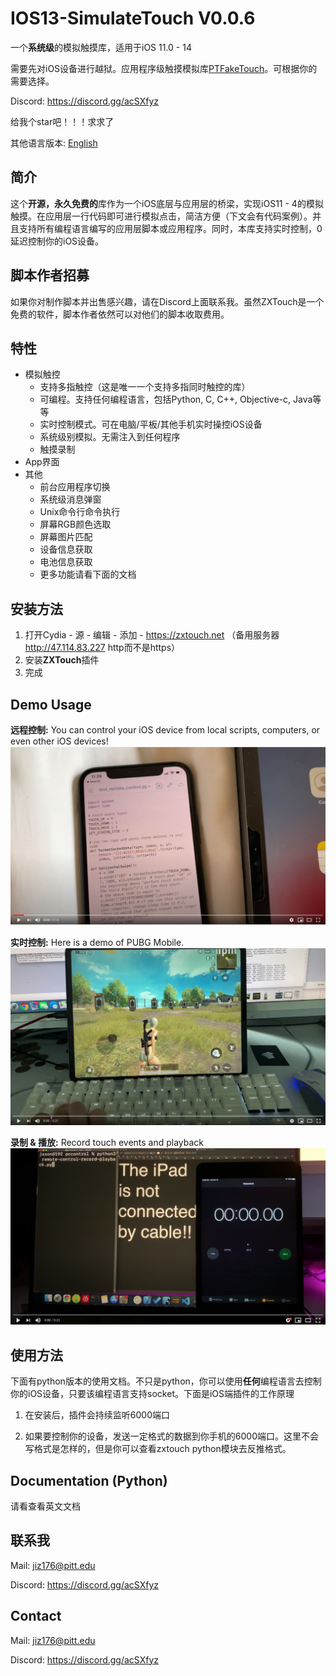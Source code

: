 # IOS13-SimulateTouch V0.0.6

一个**系统级**的模拟触摸库，适用于iOS 11.0 - 14

需要先对iOS设备进行越狱。应用程序级触摸模拟库[PTFakeTouch](https://github.com/Ret70/PTFakeTouch)。可根据你的需要选择。

Discord: https://discord.gg/acSXfyz

给我个star吧！！！求求了

其他语言版本: [English](README.md)


## 简介
这个**开源，永久免费的**库作为一个iOS底层与应用层的桥梁，实现iOS11 - 4的模拟触摸。在应用层一行代码即可进行模拟点击，简洁方便（下文会有代码案例）。并且支持所有编程语言编写的应用层脚本或应用程序。同时，本库支持实时控制，0延迟控制你的iOS设备。

## 脚本作者招募
如果你对制作脚本并出售感兴趣，请在Discord上面联系我。虽然ZXTouch是一个免费的软件，脚本作者依然可以对他们的脚本收取费用。

## 特性
* 模拟触控
	* 支持多指触控（这是唯一一个支持多指同时触控的库）
	* 可编程。支持任何编程语言，包括Python, C, C++, Objective-c, Java等等
	* 实时控制模式。可在电脑/平板/其他手机实时操控iOS设备
	* 系统级别模拟。无需注入到任何程序
	* 触摸录制
* App界面
* 其他
	* 前台应用程序切换
	* 系统级消息弹窗
	* Unix命令行命令执行
	*  屏幕RGB颜色选取
	*  屏幕图片匹配
	*  设备信息获取
	*  电池信息获取
	*  更多功能请看下面的文档



## 安装方法
1. 打开Cydia - 源 - 编辑 - 添加 - https://zxtouch.net （备用服务器 http://47.114.83.227 http而不是https）
2. 安装**ZXTouch**插件
3. 完成


## Demo Usage
**远程控制:**
You can control your iOS device from local scripts, computers, or even other iOS devices!
[![Watch the video](img/remote_control_demo.jpg)](https://youtu.be/gdSGO6rJIL4)

**实时控制:**
Here is a demo of PUBG Mobile.
[![Watch the video](img/pubg_mobile_demo.jpg)](https://youtu.be/XvvWHL6B3Tk)

**录制 & 播放:**
Record touch events and playback
[![Watch the video](img/record_playback.jpg)](https://youtu.be/WeYMx4z8N2M)

## 使用方法

下面有python版本的使用文档。不只是python，你可以使用**任何**编程语言去控制你的iOS设备，只要该编程语言支持socket。下面是iOS端插件的工作原理

1. 在安装后，插件会持续监听6000端口

2. 如果要控制你的设备，发送一定格式的数据到你手机的6000端口。这里不会写格式是怎样的，但是你可以查看zxtouch python模块去反推格式。


## Documentation (Python)

请看查看英文文档




## 联系我

Mail: jiz176@pitt.edu

Discord: https://discord.gg/acSXfyz


## Contact

Mail: jiz176@pitt.edu

Discord: https://discord.gg/acSXfyz
